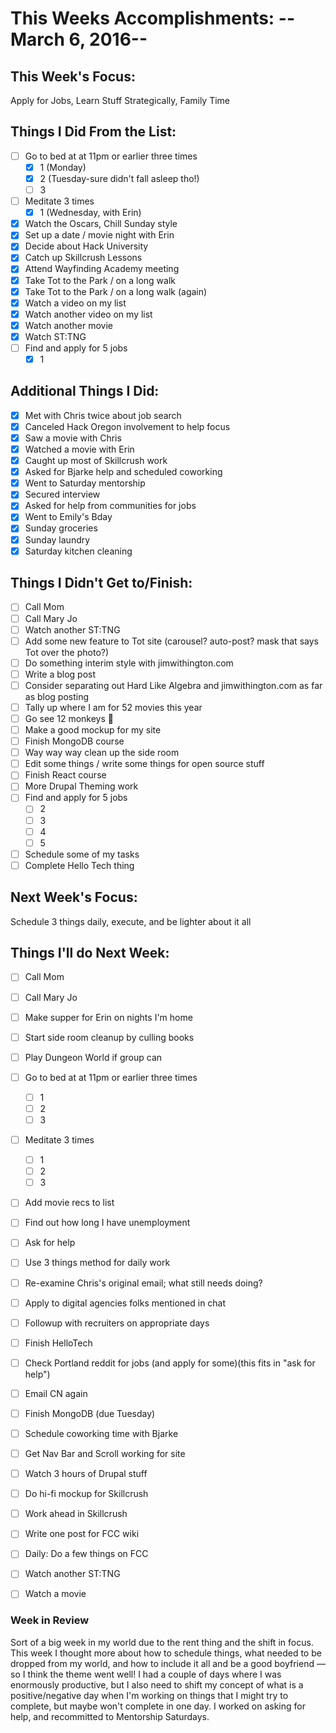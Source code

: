 # This Weeks Accomplishments: -- March 6, 2016--

## This Week's Focus:

Apply for Jobs, Learn Stuff Strategically, Family Time

## Things I Did From the List:
- [ ] Go to bed at at 11pm or earlier three times
    - [X] 1 (Monday)
    - [X] 2 (Tuesday-sure didn't fall asleep tho!)
    - [ ] 3
- [ ] Meditate 3 times
    - [X] 1 (Wednesday, with Erin)
- [X] Watch the Oscars, Chill Sunday style
- [X] Set up a date / movie night with Erin
- [X] Decide about Hack University
- [X] Catch up Skillcrush Lessons
- [X] Attend Wayfinding Academy meeting
- [X] Take Tot to the Park / on a long walk
- [X] Take Tot to the Park / on a long walk (again)
- [X] Watch a video on my list
- [X] Watch another video on my list
- [X] Watch another movie
- [X] Watch ST:TNG
- [ ] Find and apply for 5 jobs
  - [X] 1

## Additional Things I Did:
- [X] Met with Chris twice about job search
- [X] Canceled Hack Oregon involvement to help focus
- [X] Saw a movie with Chris
- [X] Watched a movie with Erin
- [X] Caught up most of Skillcrush work
- [X] Asked for Bjarke help and scheduled coworking
- [X] Went to Saturday mentorship
- [X] Secured interview
- [X] Asked for help from communities for jobs
- [X] Went to Emily's Bday
- [X] Sunday groceries
- [X] Sunday laundry
- [X] Saturday kitchen cleaning

## Things I Didn't Get to/Finish:
- [ ] Call Mom
- [ ] Call Mary Jo
- [ ] Watch another ST:TNG
- [ ] Add some new feature to Tot site (carousel? auto-post? mask that says Tot over the photo?)
- [ ] Do something interim style with jimwithington.com
- [ ] Write a blog post
- [ ] Consider separating out Hard Like Algebra and jimwithington.com as far as blog posting
- [ ] Tally up where I am for 52 movies this year
- [ ] Go see 12 monkeys 🐒
- [ ] Make a good mockup for my site
- [ ] Finish MongoDB course
- [ ] Way way way clean up the side room
- [ ] Edit some things / write some things for open source stuff
- [ ] Finish React course
- [ ] More Drupal Theming work
- [ ] Find and apply for 5 jobs
  - [ ] 2
  - [ ] 3
  - [ ] 4
  - [ ] 5
- [ ] Schedule some of my tasks
- [ ] Complete Hello Tech thing

## Next Week's Focus:
Schedule 3 things daily, execute, and be lighter about it all

## Things I'll do Next Week:

- [ ] Call Mom
- [ ] Call Mary Jo
- [ ] Make supper for Erin on nights I'm home
- [ ] Start side room cleanup by culling books
- [ ] Play Dungeon World if group can
- [ ] Go to bed at at 11pm or earlier three times
    - [ ] 1
    - [ ] 2
    - [ ] 3
- [ ] Meditate 3 times
  - [ ] 1
  - [ ] 2
  - [ ] 3
- [ ] Add movie recs to list
- [ ] Find out how long I have unemployment
- [ ] Ask for help

- [ ] Use 3 things method for daily work
- [ ] Re-examine Chris's original email; what still needs doing?

- [ ] Apply to digital agencies folks mentioned in chat
- [ ] Followup with recruiters on appropriate days
- [ ] Finish HelloTech
- [ ] Check Portland reddit for jobs (and apply for some)(this fits in "ask for help")
- [ ] Email CN again

- [ ] Finish MongoDB (due Tuesday)
- [ ] Schedule coworking time with Bjarke
- [ ] Get Nav Bar and Scroll working for site
- [ ] Watch 3 hours of Drupal stuff
- [ ] Do hi-fi mockup for Skillcrush
- [ ] Work ahead in Skillcrush
- [ ] Write one post for FCC wiki
- [ ] Daily: Do a few things on FCC

- [ ] Watch another ST:TNG
- [ ] Watch a movie

### Week in Review

Sort of a big week in my world due to the rent thing and the shift in focus.  This week I thought more about how to schedule things, what needed to be dropped from my world, and how to include it all and be a good boyfriend — so I think the theme went well! I had a couple of days where I was enormously productive, but I also need to shift my concept of what is a positive/negative day when I'm working on things that I might try to complete, but maybe won't complete in one day. I worked on asking for help, and recommitted to Mentorship Saturdays. 
